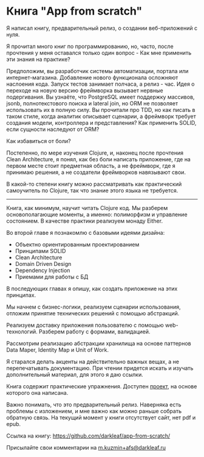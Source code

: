 # Книга "App from scratch"

Я написал книгу, предварительный релиз, о создании веб-приложений с нуля.

Я прочитал много книг по программированию,
но, часто, после прочтения у меня оставался только один вопрос - Как мне применить эти знания на практике?

Предположим, вы разработчик системы автоматизации, портала или интернет-магазина.
Добавление нового функционала осложняют наслоения кода. Запуск тестов занимает полчаса, а
релиз - час. Идея о переходе на новую версию фреймворка вызывает нервные подергивания.
Вы узнаёте, что PostgreSQL имеет поддержку массивов, jsonb, полнотекстового поиска и lateral join,
но ORM не позволяет использовать их в полную силу. Вы прочитали про TDD, но как
писать в таком стиле, когда аналитик описывает сценарии,
а фреймворк требует создания модели, контроллера и представления?
Как применить SOLID, если сущности наследуют от ORM?

Как избавиться от боли?

Постепенно, по мере изучения Clojure, и, наконец после прочтения Clean Architecture, я понял, как без боли написать
приложение, где на первом месте стоит предметная область, а не фреймворк, где я принимаю решения,
а не создатели фреймворков навязывают свои.

В какой-то степени книгу можно рассматривать как практический самоучитель по Clojure,
так что знание этого языка не требуется.

***

Книга, как минимум, научит читать Clojure код.
Мы разберем основополагающие моменты, а именно: полиморфизм и управление состоянием.
В качестве практики реализуем монаду Either.

Во второй главе я познакомлю с базовыми идеями дизайна:

+ Объектно ориентированным проектированием
+ Принципами SOLID
+ Clean Architecture
+ Domain Driven Design
+ Dependency Injection
+ Приемами для работы с БД

В последующих главах я опишу, как создать приложение на этих принципах.

Мы начнем с бизнес-логики, реализуем сценарии использования,
отложим принятие технических решений с помощью абстракций.

Реализуем доставку приложения пользователю с помощью web-технологий.
Разберем работу с формами, валидацией.

Рассмотрим реализацию абстракции хранилища на основе паттернов
Data Maper, Identity Map и Unit of Work.

Я старался делать акценты на действительно важных вещах, а не перепечатывать документацию.
При чтении придется искать и изучать дополнительный материал, для этого я даю ссылки.

Книга содержит практические упражнения.
Доступен [проект](https://github.com/darkleaf/publicator),
на основе которого она написана.

Важно понимать, что это предварительный релиз.
Наверняка есть проблемы с изложением, и мне важно как можно раньше собрать обратную связь.
На текущий момент у книги отсутствует сайт, нет pdf и epub.

Ссылка на книгу: https://github.com/darkleaf/app-from-scratch/

Присылайте свои комментарии на m.kuzmin+afs@darkleaf.ru
